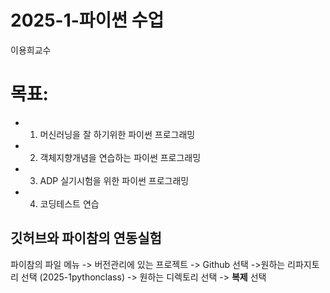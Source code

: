# 2025-1-파이썬 수업
이용희교수

# 목표: 
- 1. 머신러닝을 잘 하기위한 파이썬 프로그래밍
- 2. 객체지향개념을 연습하는 파이썬 프로그래밍
- 3. ADP 실기시험을 위한 파이썬 프로그래밍
- 4. 코딩테스트 연습

## 깃허브와 파이참의 연동실험
파이참의 파일 메뉴 -> 버전관리에 있는 프로젝트 -> Github 선택
->원하는 리파지토리 선택 (2025-1pythonclass) -> 원하는 디렉토리 선택
-> **복제** 선택